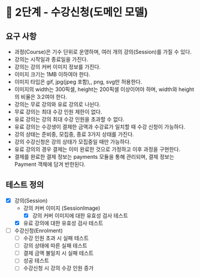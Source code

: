 # 🚀 2단계 - 수강신청(도메인 모델)

## 요구 사항
* 과정(Course)은 기수 단위로 운영하며, 여러 개의 강의(Session)를 가질 수 있다.
* 강의는 시작일과 종료일을 가진다.
* 강의는 강의 커버 이미지 정보를 가진다.
* 이미지 크기는 1MB 이하여야 한다.
* 이미지 타입은 gif, jpg(jpeg 포함),, png, svg만 허용한다.
* 이미지의 width는 300픽셀, height는 200픽셀 이상이어야 하며, width와 height의 비율은 3:2여야 한다.
* 강의는 무료 강의와 유료 강의로 나뉜다.
* 무료 강의는 최대 수강 인원 제한이 없다.
* 유료 강의는 강의 최대 수강 인원을 초과할 수 없다.
* 유료 강의는 수강생이 결제한 금액과 수강료가 일치할 때 수강 신청이 가능하다.
* 강의 상태는 준비중, 모집중, 종료 3가지 상태를 가진다.
* 강의 수강신청은 강의 상태가 모집중일 때만 가능하다.
* 유료 강의의 경우 결제는 이미 완료한 것으로 가정하고 이후 과정을 구현한다.
* 결제를 완료한 결제 정보는 payments 모듈을 통해 관리되며, 결제 정보는 Payment 객체에 담겨 반한된다.

## 테스트 정의
- [x] 강의(Session)
  - 강의 커버 이미지 (SessionImage)
    - [x] 강의 커버 이미지에 대한 유효성 검사 테스트
  - [x] 유료 강의에 대한 유효성 검사 테스트
- [ ] 수강신청(Enrolment)
  - [ ] 수강 인원 초과 시 실패 테스트
  - [ ] 강의 상태에 따른 실패 테스트
  - [ ] 결제 금액 불일치 시 실패 테스트
  - [ ] 성공 테스트
  - [ ] 수강신청 시 강의 수강 인원 증가 
